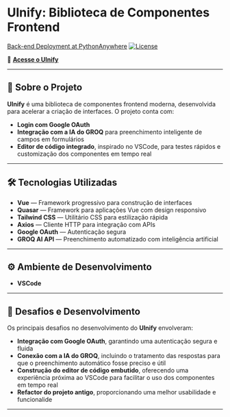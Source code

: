 # UInify: Biblioteca de Componentes Frontend

[Back-end Deployment at PythonAnywhere](https://eduardomsilveira.pythonanywhere.com/)
[![License](https://img.shields.io/badge/license-MIT-green.svg)](LICENSE)

🚀 **[Acesse o UInify](https://uinify-app.netlify.app)**

---

## 📌 Sobre o Projeto

**UInify** é uma biblioteca de componentes frontend moderna, desenvolvida para acelerar a criação de interfaces. O projeto conta com:

- **Login com Google OAuth**
- **Integração com a IA do GROQ** para preenchimento inteligente de campos em formulários
- **Editor de código integrado**, inspirado no VSCode, para testes rápidos e customização dos componentes em tempo real

---

## 🛠 Tecnologias Utilizadas

- **Vue** — Framework progressivo para construção de interfaces
- **Quasar** — Framework para aplicações Vue com design responsivo
- **Tailwind CSS** — Utilitário CSS para estilização rápida
- **Axios** — Cliente HTTP para integração com APIs
- **Google OAuth** — Autenticação segura
- **GROQ AI API** — Preenchimento automatizado com inteligência artificial

---

## ⚙️ Ambiente de Desenvolvimento

- **VSCode**

---

## 🚧 Desafios e Desenvolvimento

Os principais desafios no desenvolvimento do **UInify** envolveram:

- **Integração com Google OAuth**, garantindo uma autenticação segura e fluida
- **Conexão com a IA do GROQ**, incluindo o tratamento das respostas para que o preenchimento automático fosse preciso e útil
- **Construção do editor de código embutido**, oferecendo uma experiência próxima ao VSCode para facilitar o uso dos componentes em tempo real
- **Refactor do projeto antigo**, proporcionando uma melhor usabilidade e funcionalide

---
